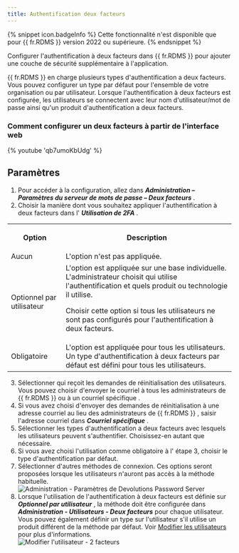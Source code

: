 ```yaml
---
title: Authentification deux facteurs
---
```

{% snippet icon.badgeInfo %} 
Cette fonctionnalité n'est disponible que pour {{ fr.RDMS }} version 2022 ou supérieure. 
{% endsnippet %}
 
Configurer l'authentification à deux facteurs dans {{ fr.RDMS }} pour ajouter une couche de sécurité supplémentaire à l'application.  

{{ fr.RDMS }} en charge plusieurs types d'authentification a deux facteurs. Vous pouvez configurer un type par défaut pour l'ensemble de votre organisation ou par utilisateur. Lorsque l'authentification à deux facteurs est configurée, les utilisateurs se connectent avec leur nom d'utilisateur/mot de passe ainsi qu'un produit d'authentification a deux facteurs.  

### Comment configurer un deux facteurs à partir de l'interface web 

{% youtube 'qb7umoKbUdg' %}  

## Paramètres 

1. Pour accéder à la configuration, allez dans ***Administration – Paramètres du serveur de mots de passe – Deux facteurs*** . 
1. Choisir la manière dont vous souhaitez appliquer l'authentification à deux facteurs dans l' ***Utilisation de 2FA*** . 

<table>
	<tr>
		<th>

Option 
		</th>
		<th>
Description 
		</th>
	</tr>
	<tr>
		<td>
Aucun 
		</td>
		<td>
L'option n'est pas appliquée. 
		</td>
	</tr>
	<tr>
		<td>
Optionnel par utilisateur 
		</td>
		<td>
L'option est appliquée sur une base individuelle. L'administrateur choisit qui utilise l'authentification et quels produit ou technologie il utilise.  

Choisir cette option si tous les utilisateurs ne sont pas configurés pour l'authentification à deux facteurs. 
		</td>
	</tr>
	<tr>
		<td>
Obligatoire 
		</td>
		<td>
L'option est appliquée pour tous les utilisateurs. Un type d'authentification à deux facteurs par défaut est défini pour tous les utilisateurs. 
		</td>
	</tr>
</table>

3. Sélectionner qui reçoit les demandes de réinitialisation des utilisateurs. Vous pouvez choisir d'envoyer le courriel à tous les administrateurs de {{ fr.RDMS }} ou à un courriel spécifique . 
1. Si vous avez choisi d'envoyer des demandes de réinitialisation à une adresse courriel au lieu des administrateurs de {{ fr.RDMS }} , saisir l'adresse courriel dans ***Courriel spécifique*** . 
1. Sélectionner les types d'authentification a deux facteurs avec lesquels les utilisateurs peuvent s'authentifier. Choisissez-en autant que nécessaire. 
1. Si vous avez choisi l'utilisation comme obligatoire à l' étape 3, choisir le type d'authentification par défaut. 
1. Sélectionner d'autres méthodes de connexion. Ces options seront proposées lorsque les utilisateurs n'auront pas accès à la méthode habituelle.  
![Administration - Paramètres de Devolutions Password Server](/img/fr/server/clip10390.png)  
1. Lorsque l'utilisation de l'authentification à deux facteurs est définie sur ***Optionnel par utilisateur*** , la méthode doit être configurée dans ***Administration - Utilisateurs - Deux facteurs*** pour chaque utilisateur. Vous pouvez également définir un type sur l'utilisateur s'il utilise un produit différent de la méthode par défaut. Voir [Modifier les utilisateurs](/fr/server/web-interface/administration/security-management/users/edit-user-two-factor/) pour plus d'informations.  
![Modifier l'utilisateur - 2 facteurs](/img/fr/server/ServerOp7014.png)  



